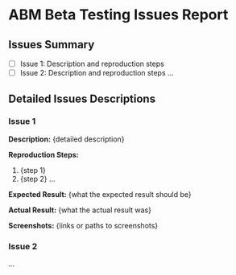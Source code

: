 # ABM Beta Testing Issues Report

## Issues Summary

- [ ] Issue 1: Description and reproduction steps
- [ ] Issue 2: Description and reproduction steps
...

## Detailed Issues Descriptions

### Issue 1
**Description:**
{detailed description}

**Reproduction Steps:**
1. {step 1}
2. {step 2}
...

**Expected Result:**
{what the expected result should be}

**Actual Result:**
{what the actual result was}

**Screenshots:**
{links or paths to screenshots}

### Issue 2
...
